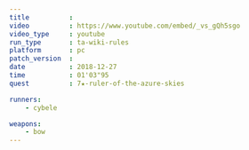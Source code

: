 ```yaml
---
title          :
video          : https://www.youtube.com/embed/_vs_gQh5sgo
video_type     : youtube
run_type       : ta-wiki-rules
platform       : pc
patch_version  :
date           : 2018-12-27
time           : 01'03"95
quest          : 7★-ruler-of-the-azure-skies

runners:
    - cybele

weapons:
    - bow
---
```

